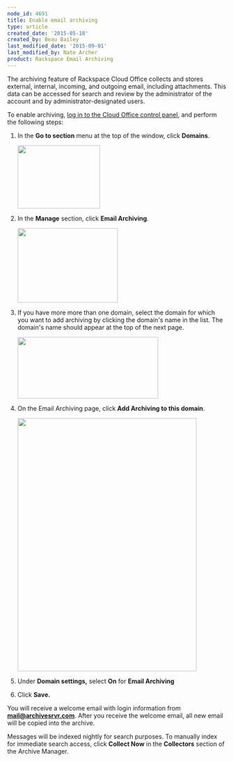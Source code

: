 ```yaml
---
node_id: 4691
title: Enable email archiving
type: article
created_date: '2015-05-18'
created_by: Beau Bailey
last_modified_date: '2015-09-01'
last_modified_by: Nate Archer
product: Rackspace Email Archiving
---
```


The archiving feature of Rackspace Cloud Office collects and stores
external, internal, incoming, and outgoing email, including attachments.
This data can be accessed for search and review by the administrator of
the account and by administrator-designated users.

To enable archiving, [log in to the Cloud Office control
panel](https://cp.rackspace.com/), and perform the following steps:

1.  In the **Go to section** menu at the top of the window, click
    **Domains**.

    <img src="https://8026b2e3760e2433679c-fffceaebb8c6ee053c935e8915a3fbe7.ssl.cf2.rackcdn.com/field/image/Enable%20Archivinga_0.png" width="189" height="145" />

2.  In the **Manage** section, click **Email Archiving**.

    <img src="https://8026b2e3760e2433679c-fffceaebb8c6ee053c935e8915a3fbe7.ssl.cf2.rackcdn.com/field/image/Enable%20Archiving%202a_0.png" width="230" height="171" />

3.  If you have more more than one domain, select the domain for which
    you want to add archiving by clicking the domain's name in the list.
    The domain's name should appear at the top of the next page.

    <img src="https://8026b2e3760e2433679c-fffceaebb8c6ee053c935e8915a3fbe7.ssl.cf2.rackcdn.com/field/image/domainarchiving.png" width="323" height="141" />

4.  On the Email Archiving page, click **Add Archiving to this
    domain**.

    <img src="https://8026b2e3760e2433679c-fffceaebb8c6ee053c935e8915a3fbe7.ssl.cf2.rackcdn.com/field/image/Enable%20Archiving%203a_0.png" width="411" height="581" />

5.  Under **Domain settings,** select **On** for **Email Archiving**
6.  Click **Save.**<span id="cke_bm_168E"> </span>

You will receive a welcome email with login information from
**mail@archivesrvr.com**. After you receive the welcome email, all new
email will be copied into the archive.

Messages will be indexed nightly for search purposes. To manually index
for immediate search access, click **Collect Now** in the **Collectors**
section of the Archive Manager.

